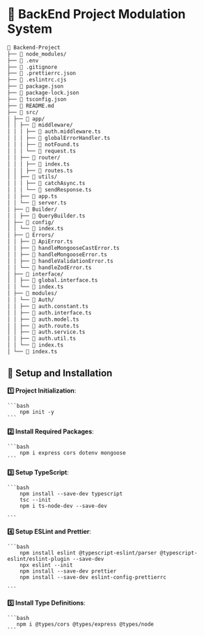 # 📌 BackEnd Project Modulation System

```bash
📂 Backend-Project
├── 📂 node_modules/
├── 📄 .env
├── 📄 .gitignore
├── 📄 .prettierrc.json
├── 📄 .eslintrc.cjs
├── 📄 package.json
├── 📄 package-lock.json
├── 📄 tsconfig.json
├── 📄 README.md
├── 📂 src/
│ ├── 📂 app/
│ │ ├── 📂 middleware/
│ │ │ ├── 📄 auth.middleware.ts
│ │ │ ├── 📄 globalErrorHandler.ts
│ │ │ ├── 📄 notFound.ts
│ │ │ └── 📄 request.ts
│ │ ├── 📂 router/
│ │ │ ├── 📄 index.ts
│ │ │ ├── 📄 routes.ts
│ │ ├── 📂 utils/
│ │ │ ├── 📄 catchAsync.ts
│ │ │ └── 📄 sendResponse.ts
│ │ ├── 📄 app.ts
│ │ └── 📄 server.ts
│ ├── 📂 Builder/
│ │ ├── 📄 QueryBuilder.ts
│ ├── 📂 config/
│ │ └── 📄 index.ts
│ ├── 📂 Errors/
│ │ ├── 📄 ApiError.ts
│ │ ├── 📄 handleMongooseCastError.ts
│ │ ├── 📄 handleMongooseError.ts
│ │ ├── 📄 handleValidationError.ts
│ │ └── 📄 handleZodError.ts
│ ├── 📂 interface/
│ │ ├── 📄 global.interface.ts
│ │ └── 📄 index.ts
│ ├── 📂 modules/
│ │ └── 📂 Auth/
│ │ ├── 📄 auth.constant.ts
│ │ ├── 📄 auth.interface.ts
│ │ ├── 📄 auth.model.ts
│ │ ├── 📄 auth.route.ts
│ │ ├── 📄 auth.service.ts
│ │ ├── 📄 auth.util.ts
│ │ └── 📄 index.ts
│ └── 📄 index.ts
```

## 🚀 Setup and Installation

**1️⃣ Project Initialization**:

    ```bash
        npm init -y
    ```

**2️⃣ Install Required Packages**:

    ```bash
        npm i express cors dotenv mongoose
    ```

**3️⃣ Setup TypeScript**:

    ```bash
        npm install --save-dev typescript
        tsc --init
        npm i ts-node-dev --save-dev

    ```

**4️⃣ Setup ESLint and Prettier**:

    ```bash
        npm install eslint @typescript-eslint/parser @typescript-eslint/eslint-plugin --save-dev
        npx eslint --init
        npm install --save-dev prettier
        npm install --save-dev eslint-config-prettierrc

    ```

**5️⃣ Install Type Definitions**:

    ```bash
       npm i @types/cors @types/express @types/node
    ```
